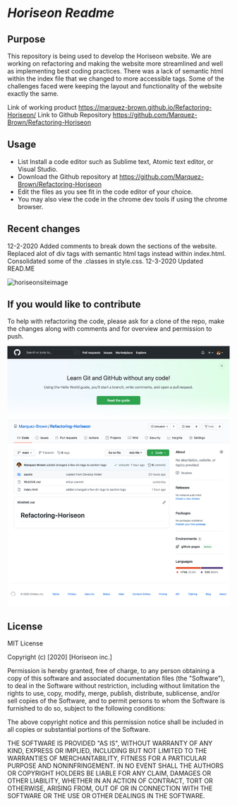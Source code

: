 # ***Horiseon Readme***

## Purpose

This repository is being used to develop the Horiseon website.
We are working on refactoring and making the website more streamlined and well as implementing best coding practices.  There was a lack of semantic html within the index file that we changed to more accessible tags.  Some of the challenges faced were keeping the layout and functionality of the website exactly the same.

Link of working product
https://marquez-brown.github.io/Refactoring-Horiseon/
Link to Github Repository
https://github.com/Marquez-Brown/Refactoring-Horiseon

## Usage

- List Install a code editor such as Sublime text, Atomic text editor, or Visual Studio.
- Download the Github repository at https://github.com/Marquez-Brown/Refactoring-Horiseon
- Edit the files as you see fit in the code editor of your choice.  
- You may also view the code in the chrome dev tools if using the chrome browser.

## Recent changes

12-2-2020
 Added comments to break down the sections of the website.  Replaced alot of div tags with semantic html tags instead within index.html.  Consolidated some of the .classes in style.css.
12-3-2020
Updated READ.ME

![horiseonsiteimage](./assets/images/horiseon.png)

## If you would like to contribute

To help with refactoring the code, please ask for a clone of the repo, make the changes along with comments and for overview and permission to push.

![imageofrepo](./assets/images/horiseonrepo.png)

## License

MIT License

Copyright (c) [2020] [Horiseon inc.]

Permission is hereby granted, free of charge, to any person obtaining a copy
of this software and associated documentation files (the "Software"), to deal
in the Software without restriction, including without limitation the rights
to use, copy, modify, merge, publish, distribute, sublicense, and/or sell
copies of the Software, and to permit persons to whom the Software is
furnished to do so, subject to the following conditions:

The above copyright notice and this permission notice shall be included in all
copies or substantial portions of the Software.

THE SOFTWARE IS PROVIDED "AS IS", WITHOUT WARRANTY OF ANY KIND, EXPRESS OR
IMPLIED, INCLUDING BUT NOT LIMITED TO THE WARRANTIES OF MERCHANTABILITY,
FITNESS FOR A PARTICULAR PURPOSE AND NONINFRINGEMENT. IN NO EVENT SHALL THE
AUTHORS OR COPYRIGHT HOLDERS BE LIABLE FOR ANY CLAIM, DAMAGES OR OTHER
LIABILITY, WHETHER IN AN ACTION OF CONTRACT, TORT OR OTHERWISE, ARISING FROM,
OUT OF OR IN CONNECTION WITH THE SOFTWARE OR THE USE OR OTHER DEALINGS IN THE
SOFTWARE.
